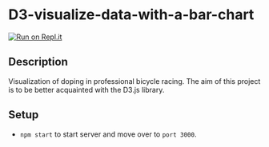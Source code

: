 # D3-visualize-data-with-a-bar-chart
[![Run on Repl.it](https://repl.it/badge/github/freeCodeCamp/boilerplate-project-urlshortener)](https://visualize-data-with-a-scatterplot-graph.bryanw1.repl.co/)

## Description
Visualization of doping in professional bicycle racing. The aim of this project is to be better acquainted with the D3.js library.

## Setup
- `npm start` to start server and move over to `port 3000`.